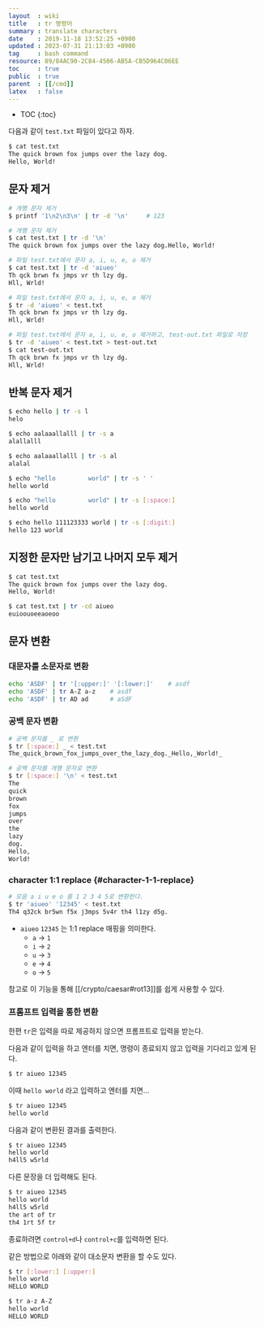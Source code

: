 ```yaml
---
layout  : wiki
title   : tr 명령어
summary : translate characters
date    : 2019-11-18 13:52:25 +0900
updated : 2023-07-31 21:13:03 +0900
tag     : bash command
resource: 89/84AC90-2C84-4506-AB5A-CB5D964C06EE
toc     : true
public  : true
parent  : [[/cmd]]
latex   : false
---
```

* TOC
{:toc}

다음과 같이 `test.txt` 파일이 있다고 하자.

```sh
$ cat test.txt
The quick brown fox jumps over the lazy dog.
Hello, World!
```

## 문자 제거

```sh
# 개행 문자 제거
$ printf '1\n2\n3\n' | tr -d '\n'     # 123

# 개행 문자 제거
$ cat test.txt | tr -d '\n'
The quick brown fox jumps over the lazy dog.Hello, World!
```

```sh
# 파일 test.txt에서 문자 a, i, u, e, o 제거
$ cat test.txt | tr -d 'aiueo'
Th qck brwn fx jmps vr th lzy dg.
Hll, Wrld!

# 파일 test.txt에서 문자 a, i, u, e, o 제거
$ tr -d 'aiueo' < test.txt
Th qck brwn fx jmps vr th lzy dg.
Hll, Wrld!

# 파일 test.txt에서 문자 a, i, u, e, o 제거하고, test-out.txt 파일로 저장
$ tr -d 'aiueo' < test.txt > test-out.txt
$ cat test-out.txt
Th qck brwn fx jmps vr th lzy dg.
Hll, Wrld!
```

## 반복 문자 제거

```sh
$ echo hello | tr -s l
helo

$ echo aalaaallalll | tr -s a
alallalll

$ echo aalaaallalll | tr -s al
alalal

$ echo "hello         world" | tr -s ' '
hello world

$ echo "hello         world" | tr -s [:space:]
hello world

$ echo hello 111123333 world | tr -s [:digit:]
hello 123 world
```

## 지정한 문자만 남기고 나머지 모두 제거

```sh
$ cat test.txt
The quick brown fox jumps over the lazy dog.
Hello, World!

$ cat test.txt | tr -cd aiueo
euioouoeeaoeoo
```

## 문자 변환

### 대문자를 소문자로 변환

```sh
echo 'ASDF' | tr '[:upper:]' '[:lower:]'    # asdf
echo 'ASDF' | tr A-Z a-z    # asdf
echo 'ASDF' | tr AD ad      # aSdF
```

### 공백 문자 변환

```sh
# 공백 문자를 _ 로 변환
$ tr [:space:] _ < test.txt
The_quick_brown_fox_jumps_over_the_lazy_dog._Hello,_World!_
```

```sh
# 공백 문자를 개행 문자로 변환
$ tr [:space:] '\n' < test.txt 
The
quick
brown
fox
jumps
over
the
lazy
dog.
Hello,
World!
```

### character 1:1 replace {#character-1-1-replace}

```sh
# 모음 a i u e o 를 1 2 3 4 5로 변환한다.
$ tr 'aiueo' '12345' < test.txt
Th4 q32ck br5wn f5x j3mps 5v4r th4 l1zy d5g.
```

- `aiueo` `12345` 는 1:1 replace 매핑을 의미한다.
    - `a` → `1`
    - `i` → `2`
    - `u` → `3`
    - `e` → `4`
    - `o` → `5`

참고로 이 기능을 통해 [[/crypto/caesar#rot13]]를 쉽게 사용할 수 있다.

### 프롬프트 입력을 통한 변환

한편 `tr`은 입력을 따로 제공하지 않으면 프롬프트로 입력을 받는다.

다음과 같이 입력을 하고 엔터를 치면, 명령이 종료되지 않고 입력을 기다리고 있게 된다.

```sh
$ tr aiueo 12345

```

이때 `hello world` 라고 입력하고 엔터를 치면...

```sh
$ tr aiueo 12345
hello world
```

다음과 같이 변환된 결과를 출력한다.

```sh
$ tr aiueo 12345
hello world
h4ll5 w5rld
```

다른 문장을 더 입력해도 된다.

```sh
$ tr aiueo 12345
hello world
h4ll5 w5rld
the art of tr
th4 1rt 5f tr
```

종료하려면 `control+d`나 `control+c`를 입력하면 된다.

같은 방법으로 아래와 같이 대소문자 변환을 할 수도 있다.

```sh
$ tr [:lower:] [:upper:]
hello world
HELLO WORLD

$ tr a-z A-Z
hello world
HELLO WORLD
```


